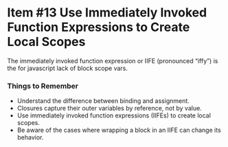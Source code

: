 # Item #13 Use Immediately Invoked Function Expressions to Create Local Scopes

The immediately invoked function expression or IIFE (pronounced “iffy”) is the for javascript lack of block scope vars.

### Things to Remember
* Understand the difference between binding and assignment.
* Closures capture their outer variables by reference, not by value.
* Use immediately invoked function expressions (IIFEs) to create local scopes.
* Be aware of the cases where wrapping a block in an IIFE can change its behavior.